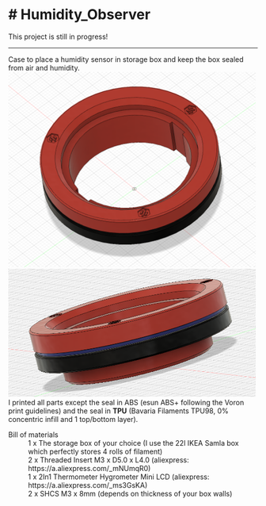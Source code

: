 <body>
  <h1># Humidity_Observer</h1>
<div>This project is still in progress!
  <hr>Case to place a humidity sensor in storage box and keep the box sealed from air and humidity.
    <br><img src="https://github.com/flow1990/Humidity_Observer/blob/main/Pictures/screenshot_front_view_voron_logo.png" alt="front_view_voron_design" width="500">
    <img src="https://github.com/flow1990/Humidity_Observer/blob/main/Pictures/screenshot_side_view_voron_logo.png" alt="side" width="500">
    <br>
  I printed all parts except the seal in ABS (esun ABS+ following the Voron print guidelines) and the seal in <B>TPU</B> (Bavaria Filaments TPU98, 0% concentric infill and 1 top/bottom layer).
  </div>
  <p>
  <dl>
    <dt>Bill of materials</dt>
    <dd>1 x The storage box of your choice (I use the 22l IKEA Samla box which perfectly stores 4 rolls of filament)
    <dd>2 x Threaded Insert M3 x D5.0 x L4.0 (aliexpress: https://a.aliexpress.com/_mNUmqR0)</dd>
    <dd>1 x 2In1 Thermometer Hygrometer Mini LCD (aliexpress: https://a.aliexpress.com/_ms3GsKA)</dd>
    <dd>2 x SHCS M3 x 8mm (depends on thickness of your box walls)</dd>
  </dl>
  </p>
</body>
